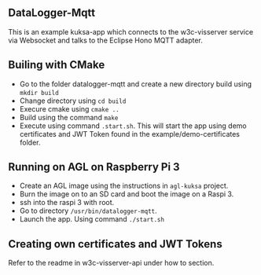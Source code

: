 ## DataLogger-Mqtt

This is an example kuksa-app which connects to the w3c-visserver service via Websocket and talks to the Eclipse Hono MQTT adapter.


## Builing with CMake
* Go to the folder datalogger-mqtt and create a new directory build using `mkdir build`
* Change directory using `cd build`
* Execure cmake using `cmake ..`
* Build using the command `make`
* Execute using command `.start.sh`. This will start the app using demo certificates and JWT Token found in the example/demo-certificates folder.  

## Running on AGL on Raspberry Pi 3

* Create an AGL image using the instructions in `agl-kuksa` project.
* Burn the image on to an SD card and boot the image on a Raspi 3.
* ssh into the raspi 3 with root.
* Go to directory `/usr/bin/datalogger-mqtt`.
* Launch the app. Using command `./start.sh`

## Creating own certificates and JWT Tokens
Refer to the readme in w3c-visserver-api under how to section.

